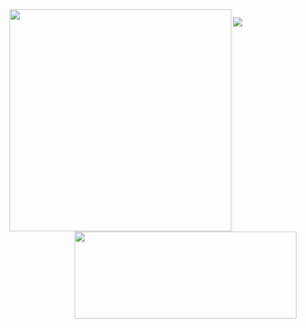 <div align="center">
    <a href="https://github.com/anuraghazra/github-readme-stats" title="Go to Source">
        <img width=390 src="https://github-readme-stats-sable-nu-35.vercel.app/api/top-langs/?username=VetleViking&theme=transparent&langs_count=7&size_weight=0.5&count_weight=0.5" align="left"/>
    </a>
    <a href="https://github.com/denvercoder1/github-readme-streak-stats" title="Go to Source">
        <img width=390 height="153px" src="https://streak-stats.demolab.com/?user=VetleViking&theme=transparent" align="right"/>
    </a>
</div>

![](https://komarev.com/ghpvc/?username=VetleViking)
